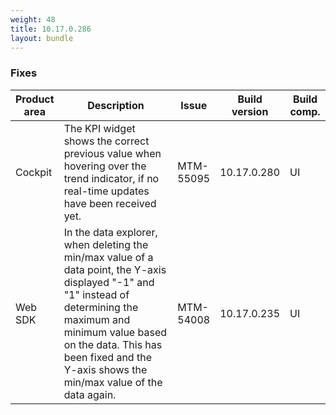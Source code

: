 ```yaml
---
weight: 48
title: 10.17.0.286
layout: bundle
---
```


<!--10.17.0.269 - 10.17.0.286-->


### Fixes

<table>
<colgroup>
<col style="width: 15%;">
<col style="width:50%;">
<col style="width: 10%;">
<col style="width: 12%;">
<col style="width: 13%;">
</colgroup>
<thead><tr>
<th>
Product area</th>
<th>
Description</th>
<th>
Issue</th>
<th>
Build version</th>
<th>Build comp.</th>
</tr>
</thead><tbody>

<tr>
<td>Cockpit</td>
<td>The KPI widget shows the correct previous value when hovering over the trend indicator, if no real-time updates have been received yet.</td>
<td>MTM-55095</td>
<td>10.17.0.280</td>
<td>UI</td>
</tr>

<tr>
<td>Web SDK</td>
<td>In the data explorer, when deleting the min/max value of a data point, the Y-axis displayed "-1" and "1" instead of determining the maximum and minimum value based on the data. This has been fixed and the Y-axis shows the min/max value of the data again.</td>
<td>MTM-54008</td>
<td>10.17.0.235</td>
<td>UI</td>
</tr>

</tbody></table>
